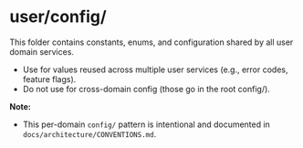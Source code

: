 # user/config/

This folder contains constants, enums, and configuration shared by all user domain services.

- Use for values reused across multiple user services (e.g., error codes, feature flags).
- Do not use for cross-domain config (those go in the root config/).

**Note:**
- This per-domain `config/` pattern is intentional and documented in `docs/architecture/CONVENTIONS.md`. 